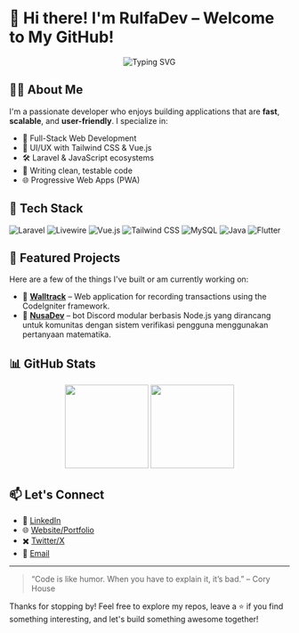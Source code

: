# 👋 Hi there! I'm RulfaDev – Welcome to My GitHub!

<p align="center">
  <img src="https://readme-typing-svg.demolab.com?font=Fira+Code&size=22&pause=1000&color=36BCF7&center=true&width=535&lines=I'm+a+Full-Stack+Developer;I+Love+Building+Web+Apps;Clean+Code+%7C+Open+Source+%7C+Coffee+Lover" alt="Typing SVG" />
</p>

## 🧑‍💻 About Me

I'm a passionate developer who enjoys building applications that are **fast**, **scalable**, and **user-friendly**. I specialize in:

- 🔧 Full-Stack Web Development
- 🎨 UI/UX with Tailwind CSS & Vue.js
- 🛠️ Laravel & JavaScript ecosystems
- 🧪 Writing clean, testable code
- 🌐 Progressive Web Apps (PWA)

## 🚀 Tech Stack

![Laravel](https://img.shields.io/badge/-Laravel-EF3A37?style=flat&logo=laravel&logoColor=white)
![Livewire](https://img.shields.io/badge/-Livewire-4E3C82?style=flat&logo=laravel&logoColor=white)
![Vue.js](https://img.shields.io/badge/-Vue.js-4FC08D?style=flat&logo=vue.js&logoColor=white)
![Tailwind CSS](https://img.shields.io/badge/-Tailwind%20CSS-38B2AC?style=flat&logo=tailwind-css&logoColor=white)
![MySQL](https://img.shields.io/badge/-MySQL-00758F?style=flat&logo=mysql&logoColor=white)
![Java](https://img.shields.io/badge/-Java-007396?style=flat&logo=java&logoColor=white)
![Flutter](https://img.shields.io/badge/-Flutter-02569B?style=flat&logo=flutter&logoColor=white)

## 📌 Featured Projects

Here are a few of the things I've built or am currently working on:

- 💸 **[Walltrack](https://github.com/RulfaDev/walltrack)** – Web application for recording transactions using the CodeIgniter framework.
- 🔐 **[NusaDev](https://github.com/RulfaDev/nusadev)** – bot Discord modular berbasis Node.js yang dirancang untuk komunitas dengan sistem verifikasi pengguna menggunakan pertanyaan matematika.

## 📊 GitHub Stats

<p align="center">
  <img src="https://github-readme-stats.vercel.app/api?username=RulfaDev&show_icons=true&theme=tokyonight&hide_title=true" height="150" />
  <img src="https://github-readme-stats.vercel.app/api/top-langs/?username=RulfaDev&layout=compact&theme=tokyonight&hide_title=true" height="150" />
</p>

## 📫 Let's Connect

- 💼 [LinkedIn](https://linkedin.com/in/syahrulfalahbae)
- 🌐 [Website/Portfolio](https://rulfadev.my.id/)
- ✖️ [Twitter/X](https://x.com/RulfaDev)
- 📩 [Email](mailto:rulfadev@outlook.com)

---

> “Code is like humor. When you have to explain it, it’s bad.” – Cory House

Thanks for stopping by! Feel free to explore my repos, leave a ⭐ if you find something interesting, and let's build something awesome together!
